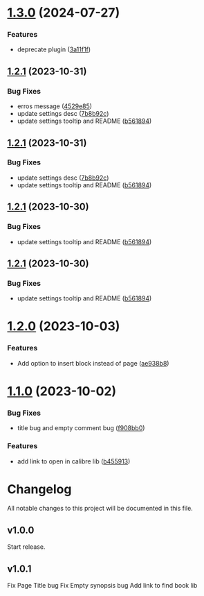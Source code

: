# [1.3.0](https://github.com/duydl/logseq-calibre-metadata/compare/v1.2.1...v1.3.0) (2024-07-27)


### Features

* deprecate plugin ([3a11f1f](https://github.com/duydl/logseq-calibre-metadata/commit/3a11f1f19e8e7a7d106344830f2549c2d817faee))

## [1.2.1](https://github.com/duydl/logseq-calibre-metadata/compare/v1.2.0...v1.2.1) (2023-10-31)


### Bug Fixes

* erros message ([4529e85](https://github.com/duydl/logseq-calibre-metadata/commit/4529e85f8b2c7d3cea046559a2ba90df7018022b))
* update settings desc ([7b8b92c](https://github.com/duydl/logseq-calibre-metadata/commit/7b8b92cb48c41532c137013f06fad0997b3a14b6))
* update settings tooltip and README ([b561894](https://github.com/duydl/logseq-calibre-metadata/commit/b56189465b65b7dddd010604fc82f6db3ccf23f8))

## [1.2.1](https://github.com/duydl/logseq-calibre-metadata/compare/v1.2.0...v1.2.1) (2023-10-31)


### Bug Fixes

* update settings desc ([7b8b92c](https://github.com/duydl/logseq-calibre-metadata/commit/7b8b92cb48c41532c137013f06fad0997b3a14b6))
* update settings tooltip and README ([b561894](https://github.com/duydl/logseq-calibre-metadata/commit/b56189465b65b7dddd010604fc82f6db3ccf23f8))

## [1.2.1](https://github.com/duydl/logseq-calibre-metadata/compare/v1.2.0...v1.2.1) (2023-10-30)


### Bug Fixes

* update settings tooltip and README ([b561894](https://github.com/duydl/logseq-calibre-metadata/commit/b56189465b65b7dddd010604fc82f6db3ccf23f8))

## [1.2.1](https://github.com/duydl/logseq-calibre-metadata/compare/v1.2.0...v1.2.1) (2023-10-30)


### Bug Fixes

* update settings tooltip and README ([b561894](https://github.com/duydl/logseq-calibre-metadata/commit/b56189465b65b7dddd010604fc82f6db3ccf23f8))

# [1.2.0](https://github.com/duydl/logseq-calibre-metadata/compare/v1.1.0...v1.2.0) (2023-10-03)


### Features

* Add option to insert block instead of page ([ae938b8](https://github.com/duydl/logseq-calibre-metadata/commit/ae938b81a755761be59f7309f36d5d80673cbb09))

# [1.1.0](https://github.com/duydl/logseq-calibre-metadata/compare/v1.0.0...v1.1.0) (2023-10-02)


### Bug Fixes

* title bug and empty comment bug ([f908bb0](https://github.com/duydl/logseq-calibre-metadata/commit/f908bb007f6424c32e6260bf89ff818ded0256b2))


### Features

* add link to open in calibre lib ([b455913](https://github.com/duydl/logseq-calibre-metadata/commit/b455913eb208c98004e206422bc266334f9cbde4))

# Changelog
All notable changes to this project will be documented in this file.

## v1.0.0

Start release.

## v1.0.1

Fix Page Title bug
Fix Empty synopsis bug
Add link to find book lib
